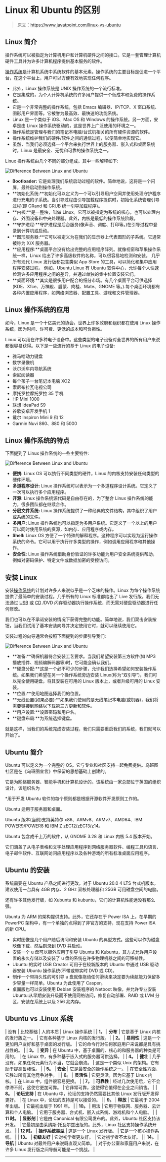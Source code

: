 # Linux 和 Ubuntu 的区别

> 原文：<https://www.javatpoint.com/linux-vs-ubuntu>

## Linux 简介

操作系统可以被指定为计算机用户和计算机硬件之间的接口。它是一套管理计算机硬件工具并为许多计算机程序提供基本服务的软件。

[操作系统](https://www.javatpoint.com/os-tutorial)是计算机系统中系统软件的基本元素。操作系统的主要目标是促进一个平台，在这个平台上，用户可以方便有效地实现任何程序。

*   此外，Linux 操作系统是 UNIX 操作系统的一个流行标准。
*   它是集成的，为个人计算机系统的许多用户提供一个低成本和免费的操作系统。
*   它是一个非常完整的操作系统，包括 Emacs 编辑器、IP/TCP、X 窗口系统、图形用户界面等。它被誉为最高效、最快速的功能系统。
*   Linux 是一个类似于 iOS、Mac OS 和 Windows 的操作系统。另一方面，安卓是由 Linux 操作系统驱动的，这是世界上广泛使用的环境之一。
*   操作系统是管理与我们的笔记本电脑/台式机相关的所有硬件资源的软件。
*   操作系统维护我们的硬件/软件之间的通信过程，以便简单地实现它。
*   虽然，当我们必须选择一个平台来执行世界上的服务器、嵌入式和桌面系统时，Linux 是最安全、无忧和可靠的操作系统之一。

Linux 操作系统由几个不同的部分组成。其中一些解释如下:

![Difference Between Linux and Ubuntu](img/66f97b80161125168a80fa9b50522339.png)

*   **Bootloader:** 它是处理我们系统启动过程的软件。简单地说，这将是一个闪屏，最终启动到操作系统。
*   **初始化系统:**初始化可以定义为一个可以引导用户空间并使用处理守护程序进行充电的子系统。当引导过程由引导加载程序提供时，初始化系统管理引导过程(即 GRand 和 GRUB 统一引导加载程序)。
*   **内核:**是一整块，叫做 Linux。它可以被指定为系统的核心，也可以处理内存、外围设备和中央处理器。此外，内核是最低的操作系统阶段。
*   **守护进程:**守护进程是后台服务(像声音、调度、打印等。)在引导过程中登录到计算机或启动。
*   **图形服务器:**它可以被定义为在我们的显示器上代表图形的子系统。它通常被称为 X/X 服务器。
*   **应用程序:**桌面平台没有给出完整的应用程序阵列。就像视窗和苹果操作系统一样，Linux 给出了许多高级软件的名称，可以很容易地检测和安装。
    几乎所有现代 Linux 发行版都包含类似 App Store 的工具，可以简化和集中应用程序安装过程。
    例如，Ubuntu Linux 有 Ubuntu 软件中心，允许每个人快速检测许多应用程序之间的差异，并通过单独的集中位置安装它们。
*   **桌面环境:**其实是很多用户配合的细分市场。有几个桌面平台可供选择(KDE、Xfce、万神殿、启蒙、肉桂、Mate、GNOME 等。).每个桌面环境都有各种内置应用程序，如网络浏览器、配置工具、游戏和文件管理器。

## Linux 操作系统的应用

如今，Linux 是一个十亿美元的协会。世界上许多政府和组织都在使用 Linux 操作系统，因为时间、许可费、更低的成本和可负担性。

Linux 可以用在许多种电子设备中。这些类型的电子设备对全世界的所有用户来说都很容易获得。以下是一些流行的基于 Linux 的电子设备:

*   雅马哈动力键盘
*   数字录像机
*   沃尔沃车内导航系统
*   索尼阅读器
*   每个孩子一台笔记本电脑 XO2
*   索尼布拉瓦电视公司
*   摩托罗拉摩托罗拉 35 手机
*   HP Mini 1000
*   联想 IdeaPad S9
*   谷歌安卓开发手机 1
*   戴尔 Inspiron Mini 9 和 12
*   Garmin Nuvi 860、880 和 5000

## Linux 操作系统的特点

下面提到了 Linux 操作系统的一些主要特性:

![Difference Between Linux and Ubuntu](img/0a94fdc76a2408ecb7543522659eb1bb.png)

*   **便携:** Linux OS 可以执行不同类型的硬件，Linux 的内核支持安装任何类型的硬件环境。
*   **多道程序设计:** Linux 操作系统可以表示为一个多道程序设计系统。它定义了一次可以执行多个应用程序。
*   **开源:** Linux 操作系统源代码是自由存在的，为了整合 Linux 操作系统的能力，很多团队都在继续合作。
*   **分层文件系统:** Linux 操作系统提供了一种经典的文件结构，其中组织了用户或系统的文件。
*   **多用户:** Linux 操作系统也可以指定为多用户系统。它定义了一个以上的用户可以同时使用系统的资源，如内存、应用程序或内存。
*   **Shell:** Linux OS 方便了一个特殊的解释程序。这种程序可以实现为运行操作系统的命令。它可以用于执行许多类型的操作，例如调用应用程序和其他操作。
*   **安全性:** Linux 操作系统借助身份验证的许多功能为用户安全系统提供帮助，例如对密码保护、特定文件或数据加密的受控访问。

## 安装 Linux

安装[操作系统](https://www.javatpoint.com/operating-system)的计划对许多人来说似乎是一个乏味的操作。Linux 为每个操作系统提供了最简单的安装过程。几乎所有的 Linux 标准都给出了 Live 发行版。我们无法通过 [USB](https://www.javatpoint.com/usb-flash-drive) 或 [CD](https://www.javatpoint.com/cd) /DVD 闪存驱动器执行操作系统，而无需对硬盘驱动器进行任何修改。

我们也可以在不承诺安装的情况下获得完整的功能。简单地说，我们双击安装按钮，当我们试用了基本安装向导并决定使用它时，就可以继续使用它。

安装过程的向导通常会按照下面提到的步骤引导我们:

![Difference Between Linux and Ubuntu](img/9c9753cb0e85e7285ed53190060e4e0f.png)

*   **准备:**确保机器符合安装工艺要求。当我们希望安装第三方软件(如 MP3 播放插件、视频编解码器等)时，它可能会确认我们。
*   **硬盘分配:**这是一个必不可少的步骤，允许我们选择希望如何安装操作系统。如果我们希望在另一个操作系统旁边安装 Linux(称为“双引导”)，我们可以完全使用硬盘，将其安装在可用的 Linux 版本上，或者升级可用的 Linux 安装。
*   **位置:**使用地图选择我们的位置。
*   **无线设置(如果必要):**如果我们使用的是无线笔记本电脑(或机器)，我们将需要链接到网络以下载第三方更新和软件。
*   **用户设置:**设置密码和用户名。
*   **键盘布局:**为系统选择键盘。

就是这样，当我们的系统完成安装过程，我们只需要重启我们的系统，我们就可以开始了。

## Ubuntu 简介

Ubuntu 可以定义为一个完整的 OS。它与专业和社区支持一起免费提供。乌班图社区是在《乌班图宣言》中保留的思想基础上创建的。

它是为网络服务器、智能手机和计算机设计的。该系统由一家总部位于英国的组织设计，该组织名为

 *用于开发 Ubuntu 软件的每个原则都是根据开源软件开发原则工作的。

Ubuntu 适用于服务器和桌面。

Ubuntu 版本(当前)支持英特尔 x86、ARMv8、ARMv7、AMD64、IBM POWER9/POWER8 和 IBM Z zEC12/zEC13/z14。

Ubuntu 包含成千上万的软件，从 GNOME 3.28 和 Linux 内核 5.4 版本开始。

它们涵盖了从电子表格和文字处理应用程序到网络服务器软件、编程工具和语言、电子邮件软件、互联网访问应用程序以及各种游戏的所有标准桌面应用程序。

## Ubuntu 的安装

系统需要在 Ubuntu 产品之间进行更改。对于 Ubuntu 20.0 4 LTS 台式机版本，建议使用一台具有 4GB 内存、2 GHz 双核处理器和 25GB 可用磁盘空间的电脑。

还有许多其他发行版，如 Xubuntu 和 kubuntu，它们的计算机性能远没有那么强。

Ubuntu 为 ARM 的架构提供支持。此外，它还存在于 Power ISA 上，在早期的 PowerPC 架构中，有一个单独的点得到了非官方的支持，现在支持 Power ISA 的新 CPU。

*   实时图像是几个用户随后访问和安装 Ubuntu 的典型方式。这些可以作为磁盘映像下载，然后刻录到 DVD 并启动。
*   安装一个 u 盘可以额外应用于引导 Ubuntu 和 Kubuntu，其方式允许用户设置的永久存储以及安装了 u 盘的系统在许多物理机器之间的可移植性。
*   Ubuntu 的实时 USB Creator 可用于在较新版本的 Ubuntu 中通过 USB 驱动器安装 Ubuntu 操作系统(不带或带实时 DVD 或 CD)。
*   制作一个带持久性的可引导 u 盘就像拖动任何滑块来决定要为续航能力保留多少容量一样简单。Ubuntu 为此使用了 Casper。
*   桌面版也可以安装使用 Debian 安装程序的 Netboot 映像，并允许专业安装 Ubuntu:从早期安装升级而不使用网络访问，修复自动部署、RAID 或 LVM 分区，安装在系统上以及 256 兆内存。

## Ubuntu vs .Linux 系统

| 没有 | 比较基础 | 人的本质 | Linux 操作系统 |
| **1。** | **分布** | 它是基于 Linux 内核的发行版之一。 | 它有各种基于 Linux 内核的发行版。 |
| **2。** | **易用性** | 这是一个更加用户友好和基于桌面的发行版。 | 它的命令行对任何家庭用户来说都是具有挑战性的。 |
| **3。** | **变异** | 在 Ubuntu 中，基于桌面的、核心的和服务器的种类是可用的。 | 在 Linux 中，有多种基于嵌入式的服务器可供选择。 |
| **4。** | **健壮** | 几乎没有，如果任何元素行为不当，它就会崩溃。 | 这是一个类似 Unix 的架构。它有助于提高鲁棒性。 |
| **5。** | **安全** | 它是最安全的操作系统之一。 | 在安全性方面，它胜过所有其他竞争对手。 |
| **6。** | **灵活性** | 它更灵活，因为它基于 Linux 内核。 | 在 Linux 中，组件很容易更换。 |
| **7。** | **可靠性** | 经过几次使用后，它不会停滞不前，这使它更加可靠。 | 它非常可靠，这使得它值得在企业之间销售。 |
| **8。** | **论坛支持** | 在 Ubuntu 中，论坛的支持仍然需要比其他 Linux 发行版开发得更好。 | 在 Linux 中，论坛的支持是可以接受的。 |
| **9。** | **释放** | 它最初于 2004 年出版。 | 它最初出版于 1991 年。 |
| **10。** | 用法 | 它用于物联网、服务器、云计算和个人电脑。 | 它用于服务器、台式机、嵌入式系统、游戏机和个人电脑。 |
| **11 时。** | **显影剂** | 它是由 Canonical 有限公司发布的。此外，Ubuntu 社区支持该开发。 | 它最初是由莱纳斯·托瓦尔兹出版的。此外，Linux 社区支持操作系统开发。 |
| **12 时。** | **操作系统类型** | 这是一个 Linux 发行版。 | 它是一个核心操作系统。 |
| **13。** | **初级友好** | 它对初学者更友好。 | 它对初学者不太友好。 |
| **14。** | **导航** | Ubuntu 对最终用户来说既直观又简单。 | 对于办公室和家庭用户来说，在许多 Linux 发行版之间导航可能是一个挑战。 |

* * **